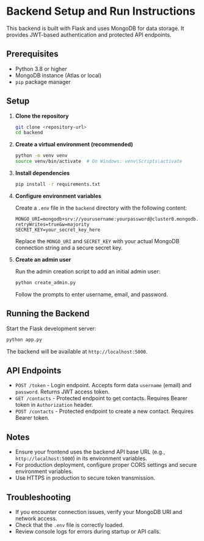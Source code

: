 # Backend Setup and Run Instructions

This backend is built with Flask and uses MongoDB for data storage. It provides JWT-based authentication and protected API endpoints.

## Prerequisites

- Python 3.8 or higher
- MongoDB instance (Atlas or local)
- `pip` package manager

## Setup

1. **Clone the repository**

   ```bash
   git clone <repository-url>
   cd backend
   ```

2. **Create a virtual environment (recommended)**

   ```bash
   python -m venv venv
   source venv/bin/activate  # On Windows: venv\Scripts\activate
   ```

3. **Install dependencies**

   ```bash
   pip install -r requirements.txt
   ```

4. **Configure environment variables**

   Create a `.env` file in the `backend` directory with the following content:

   ```
   MONGO_URI=mongodb+srv://yourusername:yourpassword@cluster0.mongodb.net/crms_db?retryWrites=true&w=majority
   SECRET_KEY=your_secret_key_here
   ```

   Replace the `MONGO_URI` and `SECRET_KEY` with your actual MongoDB connection string and a secure secret key.

5. **Create an admin user**

   Run the admin creation script to add an initial admin user:

   ```bash
   python create_admin.py
   ```

   Follow the prompts to enter username, email, and password.

## Running the Backend

Start the Flask development server:

```bash
python app.py
```

The backend will be available at `http://localhost:5000`.

## API Endpoints

- `POST /token` - Login endpoint. Accepts form data `username` (email) and `password`. Returns JWT access token.
- `GET /contacts` - Protected endpoint to get contacts. Requires Bearer token in `Authorization` header.
- `POST /contacts` - Protected endpoint to create a new contact. Requires Bearer token.

## Notes

- Ensure your frontend uses the backend API base URL (e.g., `http://localhost:5000`) in its environment variables.
- For production deployment, configure proper CORS settings and secure environment variables.
- Use HTTPS in production to secure token transmission.

## Troubleshooting

- If you encounter connection issues, verify your MongoDB URI and network access.
- Check that the `.env` file is correctly loaded.
- Review console logs for errors during startup or API calls.
